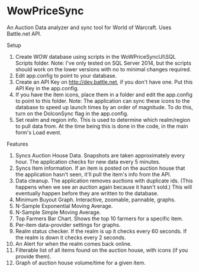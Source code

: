 WowPriceSync
============

An Auction Data analyzer and sync tool for World of Warcraft. Uses Battle.net API.

Setup
  1. Create WOW database using scripts in the WoWPriceSyncUI\SQL Scripts folder. Note: I've only tested on SQL Server 2014, but the scripts should work on the lower versions with no to minimal changes required.
  2. Edit app.config to point to your database.
  3. Create an API Key on http://dev.battle.net, if you don't have one. Put this API Key in the app.config.
  4. If you have the item icons, place them in a folder and edit the app.config to point to this folder. Note: The application can sync these icons to the database to speed up launch times by an order of magnitude. To do this, turn on the DoIconSync flag in the app.config.
  5. Set realm and region info. This is used to determine which realm/region to pull data from. At the time being this is done in the code, in the main form's Load event.
  
Features
  1. Syncs Auction House Data. Snapshots are taken approximately every hour. The application checks for new data every 5 minutes.
  2. Syncs Item information. If an item is posted on the auction house that the application hasn't seen, it'll pull the item's info from the API.
  3. Data cleanup. The application removes auctions with duplicate ids. (This happens when we see an auction again because it hasn't sold.) This will eventually happen before they are written to the database.
  4. Minimum Buyout Graph. Interactive, zoomable, pannable, graphs.
  5. N-Sample Exponential Moving Average.
  6. N-Sample Simple Moving Average.
  7. Top Farmers Bar Chart. Shows the top 10 farmers for a specific item.
  8. Per-item data-provider settings for graphs.
  9. Realm status checker. If the realm is up it checks every 60 seconds. If the realm is down it checks every 2 seconds.
  10. An Alert for when the realm comes back online.
  11. Filterable list of all items found on the auction house, with icons (if you provide them).
  12. Graph of auction house volume/time for a given item.
